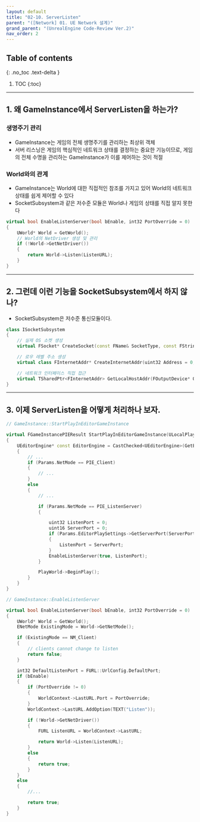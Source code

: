 ```yaml
---
layout: default
title: "02-10. ServerListen"
parent: "([Network] 01. UE Network 설계)"
grand_parent: "(UnrealEngine Code-Review Ver.2)"
nav_order: 2
---
```


## Table of contents
{: .no_toc .text-delta }

1. TOC
{:toc}

---

## 1. 왜 GameInstance에서 ServerListen을 하는가?

### 생명주기 관리

* GameInstance는 게임의 전체 생명주기를 관리하는 최상위 객체
* 서버 리스닝은 게임의 핵심적인 네트워크 상태를 결정하는 중요한 기능이므로, 게임의 전체 수명을 관리하는 GameInstance가 이를 제어하는 것이 적절

### World와의 관계

* GameInstance는 World에 대한 직접적인 참조를 가지고 있어 World의 네트워크 상태를 쉽게 제어할 수 있다
* SocketSubsystem과 같은 저수준 모듈은 World나 게임의 상태를 직접 알지 못한다

```cpp
virtual bool EnableListenServer(bool bEnable, int32 PortOverride = 0)
{
    UWorld* World = GetWorld();
    // World의 NetDriver 생성 및 관리
    if (!World->GetNetDriver())
    {
        return World->Listen(ListenURL);
    }
}
```

---

## 2. 그런데 이런 기능을 SocketSubsystem에서 하지 않나?

* SocketSubsystem은 저수준 통신모듈이다.

```cpp
class ISocketSubsystem
{
    // 실제 OS 소켓 생성
    virtual FSocket* CreateSocket(const FName& SocketType, const FString& SocketDescription, bool bForceUDP = false) = 0;

    // 로우 레벨 주소 생성
    virtual class FInternetAddr* CreateInternetAddr(uint32 Address = 0, uint32 Port = 0) = 0;

    // 네트워크 인터페이스 직접 접근
    virtual TSharedPtr<FInternetAddr> GetLocalHostAddr(FOutputDevice* Out = nullptr, bool& bCanBindAll = true) = 0;
}
```

---

## 3. 이제 ServerListen을 어떻게 처리하나 보자.

```cpp
// GameInstance::StartPlayInEditorGameInstance

virtual FGameInstancePIEResult StartPlayInEditorGameInstance(ULocalPlayer* LocalPlayer, const FGameInstancePIEParameters& Params)
{
    UEditorEngine* const EditorEngine = CastChecked<UEditorEngine>(GetEngine());
    {
        // ...
        if (Params.NetMode == PIE_Client)
        {
            // ...
        }
        else
        {
            // ...

            if (Params.NetMode == PIE_ListenServer)
            {

                uint32 ListenPort = 0;
                uint16 ServerPort = 0;
                if (Params.EditorPlaySettings->GetServerPort(ServerPort))
                {
                    ListenPort = ServerPort;
                }
                EnableListenServer(true, ListenPort);
            }

            PlayWorld->BeginPlay();
        }
    }
}
```

```cpp
// GameInstance::EnableListenServer

virtual bool EnableListenServer(bool bEnable, int32 PortOverride = 0)
{
    UWorld* World = GetWorld();
    ENetMode ExistingMode = World->GetNetMode();

    if (ExistingMode == NM_Client)
    {
        // clients cannot change to listen
        return false;
    }

    int32 DefaultListenPort = FURL::UrlConfig.DefaultPort;
    if (bEnable)
    {
        if (PortOverride != 0)
        {
            WorldContext->LastURL.Port = PortOverride;
        }
        WorldContext->LastURL.AddOption(TEXT("Listen"));

        if (!World->GetNetDriver())
        {
            FURL ListenURL = WorldContext->LastURL;

            return World->Listen(ListenURL);
        }
        else
        {
            return true;
        }
    }
    else
    {
        //...

        return true;
    }
}
```